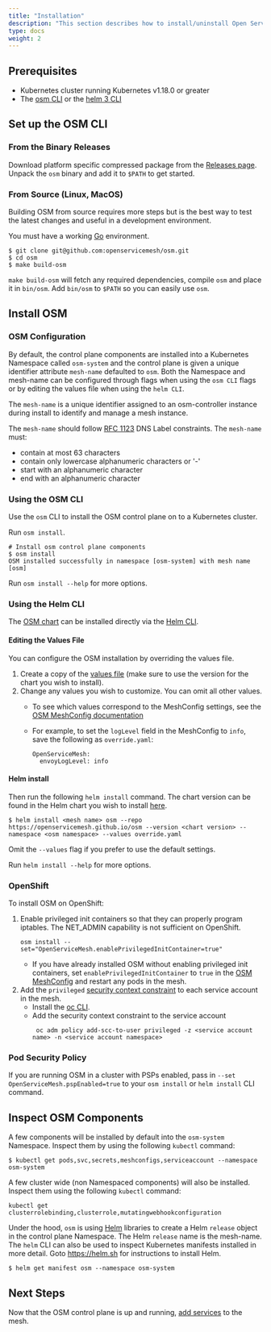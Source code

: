 ```yaml
---
title: "Installation"
description: "This section describes how to install/uninstall Open Service Mesh (OSM) on a Kubernetes cluster using the `osm` CLI."
type: docs
weight: 2
---
```


## Prerequisites

- Kubernetes cluster running Kubernetes v1.18.0 or greater
- The [osm CLI](#set-up-the-osm-cli) or the [helm 3 CLI](https://helm.sh/docs/intro/install/)

## Set up the OSM CLI

### From the Binary Releases

Download platform specific compressed package from the [Releases page](https://github.com/openservicemesh/osm/releases).
Unpack the `osm` binary and add it to `$PATH` to get started.

### From Source (Linux, MacOS)

Building OSM from source requires more steps but is the best way to test the latest changes and useful in a development environment.

You must have a working [Go](https://golang.org/doc/install) environment.

```console
$ git clone git@github.com:openservicemesh/osm.git
$ cd osm
$ make build-osm
```

`make build-osm` will fetch any required dependencies, compile `osm` and place it in `bin/osm`. Add `bin/osm` to `$PATH` so you can easily use `osm`.

## Install OSM

### OSM Configuration
By default, the control plane components are installed into a Kubernetes Namespace called `osm-system` and the control plane is given a unique identifier attribute `mesh-name` defaulted to `osm`. Both the Namespace and mesh-name can be configured through flags when using the `osm CLI` flags or by editing the values file when using the `helm CLI`.

The `mesh-name` is a unique identifier assigned to an osm-controller instance during install to identify and manage a mesh instance.

The `mesh-name` should follow [RFC 1123](https://tools.ietf.org/html/rfc1123) DNS Label constraints. The `mesh-name` must:
- contain at most 63 characters
- contain only lowercase alphanumeric characters or '-'
- start with an alphanumeric character
- end with an alphanumeric character

### Using the OSM CLI
Use the `osm` CLI to install the OSM control plane on to a Kubernetes cluster.

Run `osm install`.

```console
# Install osm control plane components
$ osm install
OSM installed successfully in namespace [osm-system] with mesh name [osm]
```

Run `osm install --help` for more options.

### Using the Helm CLI
The [OSM chart](https://github.com/openservicemesh/osm/tree/release-v0.9/charts/osm) can be installed directly via the [Helm CLI](https://helm.sh/docs/intro/install/).

#### Editing the Values File
You can configure the OSM installation by overriding the values file.
1. Create a copy of the [values file](https://github.com/openservicemesh/osm/blob/release-v0.9/charts/osm/values.yaml) (make sure to use the version for the chart you wish to install).
1. Change any values you wish to customize. You can omit all other values.
   - To see which values correspond to the MeshConfig settings, see the [OSM MeshConfig documentation](/docs/concepts_features/osm_mesh_config)

   - For example, to set the `logLevel` field in the MeshConfig to `info`, save the following as `override.yaml`:
     ```
     OpenServiceMesh:
       envoyLogLevel: info
     ```

#### Helm install
Then run the following `helm install` command. The chart version can be found in the Helm chart you wish to install [here](https://github.com/openservicemesh/osm/blob/release-v0.9/charts/osm/Chart.yaml#L17).

```console
$ helm install <mesh name> osm --repo https://openservicemesh.github.io/osm --version <chart version> --namespace <osm namespace> --values override.yaml
```

Omit the `--values` flag if you prefer to use the default settings.

Run `helm install --help` for more options.

### OpenShift

To install OSM on OpenShift:
1. Enable privileged init containers so that they can properly program iptables. The NET_ADMIN capability is not sufficient on OpenShift.
    ```shell
    osm install --set="OpenServiceMesh.enablePrivilegedInitContainer=true"
    ```
    - If you have already installed OSM without enabling privileged init containers, set `enablePrivilegedInitContainer` to `true` in the [OSM MeshConfig](/docs/concepts_features/osm_mesh_config) and restart any pods in the mesh.
1. Add the `privileged` [security context constraint](https://docs.openshift.com/container-platform/4.7/authentication/managing-security-context-constraints.html) to each service account in the mesh.
    - Install the [oc CLI](https://docs.openshift.com/container-platform/4.7/cli_reference/openshift_cli/getting-started-cli.html).
    - Add the security context constraint to the service account
       ```shell
        oc adm policy add-scc-to-user privileged -z <service account name> -n <service account namespace>
       ```

### Pod Security Policy

If you are running OSM in a cluster with PSPs enabled, pass in `--set OpenServiceMesh.pspEnabled=true` to your `osm install` or `helm install` CLI command.

## Inspect OSM Components

A few components will be installed by default into the `osm-system` Namespace. Inspect them by using the following `kubectl` command:

```console
$ kubectl get pods,svc,secrets,meshconfigs,serviceaccount --namespace osm-system
```

A few cluster wide (non Namespaced components) will also be installed. Inspect them using the following `kubectl` command:

```console
kubectl get clusterrolebinding,clusterrole,mutatingwebhookconfiguration
```

Under the hood, `osm` is using [Helm](https://helm.sh) libraries to create a Helm `release` object in the control plane Namespace. The Helm `release` name is the mesh-name. The `helm` CLI can also be used to inspect Kubernetes manifests installed in more detail. Goto https://helm.sh for instructions to install Helm.

```console
$ helm get manifest osm --namespace osm-system
```

## Next Steps

Now that the OSM control plane is up and running, [add services](../tasks/onboard_services.md) to the mesh.
